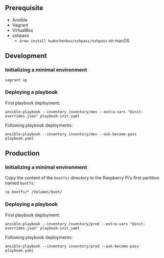 ## Prerequisite

- Ansible
- Vagrant
- VirtualBox
- sshpass
  - `brew install hudochenkov/sshpass/sshpass` on macOS

## Development

### Initializing a minimal environment

```shell
vagrant up
```

### Deploying a playbook

First playbook deployment:

```shell
ansible-playbook --inventory inventory/dev --extra-vars "@init-overrides.json" playbook-init.yaml
```

Following playbook deployments:

```shell
ansible-playbook --inventory inventory/dev --ask-become-pass playbook.yaml
```


## Production

### Initializing a minimal environment

Copy the content of the `bootfs/` directory to the Raspberry Pi's first partition named `bootfs`:

```shell
cp bootfs/* /Volumes/boot/
```


### Deploying a playbook

First playbook deployment:

```shell
ansible-playbook --inventory inventory/prod --extra-vars "@init-overrides.json" playbook-init.yaml
```

Following playbook deployments:

```shell
ansible-playbook --inventory inventory/prod --ask-become-pass playbook.yaml
```
